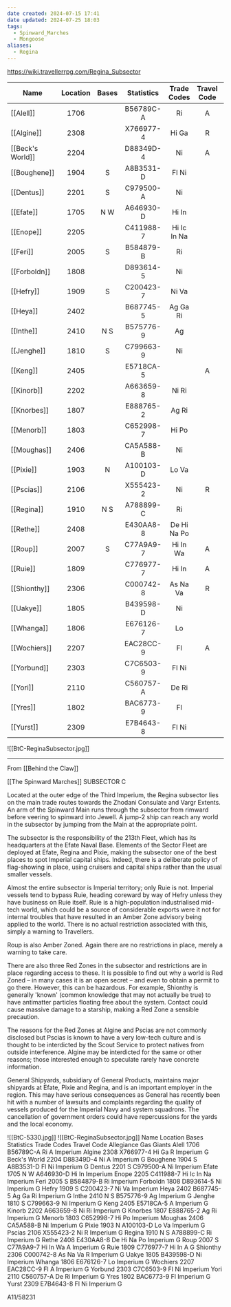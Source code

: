 ```yaml
---
date created: 2024-07-15 17:41
date updated: 2024-07-25 18:03
tags:
  - Spinward_Marches
  - Mongoose
aliases:
  - Regina
---
```


<https://wiki.travellerrpg.com/Regina_Subsector>

| Name             | Location | Bases | Statistics | Trade Codes | Travel Code | Allegiance | Gas Giants |
| ---------------- | :------: | :---: | :--------: | :---------: | :---------: | :--------: | :--------: |
| [[Alell]]        |   1706   |       |  B56789C-A |      Ri     |      A      |  Imperium  |            |
| [[Algine]]       |   2308   |       |  X766977-4 |    Hi Ga    |      R      |  Imperium  |      G     |
| [[Beck's World]] |   2204   |       |  D88349D-4 |      Ni     |      A      |  Imperium  |      G     |
| [[Boughene]]     |   1904   |   S   |  A8B3531-D |    Fl Ni    |             |  Imperium  |      G     |
| [[Dentus]]       |   2201   |   S   |  C979500-A |      Ni     |             |  Imperium  |            |
| [[Efate]]        |   1705   |  N W  |  A646930-D |    Hi In    |             |  Imperium  |            |
| [[Enope]]        |   2205   |       |  C411988-7 | Hi Ic In Na |             |  Imperium  |            |
| [[Feri]]         |   2005   |   S   |  B584879-B |      Ri     |             |  Imperium  |            |
| [[Forboldn]]     |   1808   |       |  D893614-5 |      Ni     |             |  Imperium  |      G     |
| [[Hefry]]        |   1909   |   S   |  C200423-7 |    Ni Va    |             |  Imperium  |            |
| [[Heya]]         |   2402   |       |  B687745-5 |   Ag Ga Ri  |             |  Imperium  |      G     |
| [[Inthe]]        |   2410   |  N S  |  B575776-9 |      Ag     |             |  Imperium  |      G     |
| [[Jenghe]]       |   1810   |   S   |  C799663-9 |      Ni     |             |  Imperium  |      G     |
| [[Keng]]         |   2405   |       |  E5718CA-5 |             |      A      |  Imperium  |      G     |
| [[Kinorb]]       |   2202   |       |  A663659-8 |    Ni Ri    |             |  Imperium  |      G     |
| [[Knorbes]]      |   1807   |       |  E888765-2 |    Ag Ri    |             |  Imperium  |      G     |
| [[Menorb]]       |   1803   |       |  C652998-7 |    Hi Po    |             |  Imperium  |            |
| [[Moughas]]      |   2406   |       |  CA5A588-B |      Ni     |             |  Imperium  |      G     |
| [[Pixie]]        |   1903   |   N   |  A100103-D |    Lo Va    |             |  Imperium  |      G     |
| [[Pscias]]       |   2106   |       |  X555423-2 |      Ni     |      R      |  Imperium  |      G     |
| [[Regina]]       |   1910   |  N S  |  A788899-C |      Ri     |             |  Imperium  |      G     |
| [[Rethe]]        |   2408   |       |  E430AA8-8 | De Hi Na Po |             |  Imperium  |      G     |
| [[Roup]]         |   2007   |   S   |  C77A9A9-7 |   Hi In Wa  |      A      |  Imperium  |      G     |
| [[Ruie]]         |   1809   |       |  C776977-7 |    Hi In    |      A      |            |      G     |
| [[Shionthy]]     |   2306   |       |  C000742-8 |   As Na Va  |      R      |  Imperium  |      G     |
| [[Uakye]]        |   1805   |       |  B439598-D |      Ni     |             |  Imperium  |            |
| [[Whanga]]       |   1806   |       |  E676126-7 |      Lo     |             |  Imperium  |      G     |
| [[Wochiers]]     |   2207   |       |  EAC28CC-9 |      Fl     |      A      |  Imperium  |      G     |
| [[Yorbund]]      |   2303   |       |  C7C6503-9 |    Fl Ni    |             |  Imperium  |            |
| [[Yori]]         |   2110   |       |  C560757-A |    De Ri    |             |  Imperium  |      G     |
| [[Yres]]         |   1802   |       |  BAC6773-9 |      Fl     |             |  Imperium  |      G     |
| [[Yurst]]        |   2309   |       |  E7B4643-8 |    Fl Ni    |             |  Imperium  |      G     |

![[BtC-ReginaSubsector.jpg]]

---

From [[Behind the Claw]]

[[The Spinward Marches]]
SUBSECTOR C

Located at the outer edge of the Third Imperium, the Regina subsector lies on the main trade routes towards the Zhodani Consulate and Vargr Extents. An arm of the Spinward Main runs through the subsector from rimward before veering to spinward into Jewell. A jump-2 ship can reach any world in the subsector by jumping from the Main at the appropriate point.

The subsector is the responsibility of the 213th Fleet, which has its headquarters at the Efate Naval Base.  Elements of the Sector Fleet are deployed at Efate, Regina and Pixie, making the subsector one of the best places to spot Imperial capital ships. Indeed, there is a deliberate policy of flag-showing in place, using cruisers and capital ships rather than the usual smaller vessels.

Almost the entire subsector is Imperial territory; only Ruie is not. Imperial vessels tend to bypass Ruie, heading coreward by way of Hefry unless they have business on Ruie itself. Ruie is a high-population industrialised mid-tech world, which could be a source of considerable exports were it not for internal troubles that have resulted in an Amber Zone advisory being applied to the world. There is no actual restriction associated with this, simply a warning to Travellers.

Roup is also Amber Zoned. Again there are no restrictions in place, merely a warning to take care.

There are also three Red Zones in the subsector and restrictions are in place regarding access to these. It is possible to find out why a world is Red Zoned – in many cases it is an open secret – and even to obtain a permit to go there. However, this can be hazardous.
For example, Shionthy is generally 'known' (common knowledge that may not actually be true) to have antimatter particles floating free about the system.
Contact could cause massive damage to a starship, making a Red Zone a sensible precaution.

The reasons for the Red Zones at Algine and Pscias are not commonly disclosed but Pscias is known to have a very low-tech culture and is thought to be interdicted by the Scout Service to protect natives from outside interference. Algine may be interdicted for the same or other reasons; those interested enough to speculate rarely have concrete information.

General Shipyards, subsidiary of General Products, maintains major shipyards at Efate, Pixie and Regina, and is an important employer in the region. This may have serious consequences as General has recently been hit with a number of lawsuits and complaints regarding the quality of vessels produced for the Imperial Navy and system squadrons. The cancellation of government orders could have repercussions for the yards and the local economy.

![[BtC-5330.jpg]]
![[BtC-ReginaSubsector.jpg]]
Name Location Bases Statistics Trade Codes Travel Code Allegiance Gas Giants
Alell 1706 B56789C-A Ri A Imperium
Algine 2308 X766977-4 Hi Ga R Imperium G
Beck's World 2204 D88349D-4 Ni A Imperium G
Boughene 1904 S A8B3531-D Fl Ni Imperium G
Dentus 2201 S C979500-A Ni Imperium
Efate 1705 N W A646930-D Hi In Imperium
Enope 2205 C411988-7 Hi Ic In Na Imperium
Feri 2005 S B584879-B Ri Imperium
Forboldn 1808 D893614-5 Ni Imperium G
Hefry 1909 S C200423-7 Ni Va Imperium
Heya 2402 B687745-5 Ag Ga Ri Imperium G
Inthe 2410 N S B575776-9 Ag Imperium G
Jenghe 1810 S C799663-9 Ni Imperium G
Keng 2405 E5718CA-5 A Imperium G
Kinorb 2202 A663659-8 Ni Ri Imperium G
Knorbes 1807 E888765-2 Ag Ri Imperium G
Menorb 1803 C652998-7 Hi Po Imperium
Moughas 2406 CA5A588-B Ni Imperium G
Pixie 1903 N A100103-D Lo Va Imperium G
Pscias 2106 X555423-2 Ni R Imperium G
Regina 1910 N S A788899-C Ri Imperium G
Rethe 2408 E430AA8-8 De Hi Na Po Imperium G
Roup 2007 S C77A9A9-7 Hi In Wa A Imperium G
Ruie 1809 C776977-7 Hi In A G
Shionthy 2306 C000742-8 As Na Va R Imperium G
Uakye 1805 B439598-D Ni Imperium
Whanga 1806 E676126-7 Lo Imperium G
Wochiers 2207 EAC28CC-9 Fl A Imperium G
Yorbund 2303 C7C6503-9 Fl Ni Imperium
Yori 2110 C560757-A De Ri Imperium G
Yres 1802 BAC6773-9 Fl Imperium G
Yurst 2309 E7B4643-8 Fl Ni Imperium G

A11/58231
